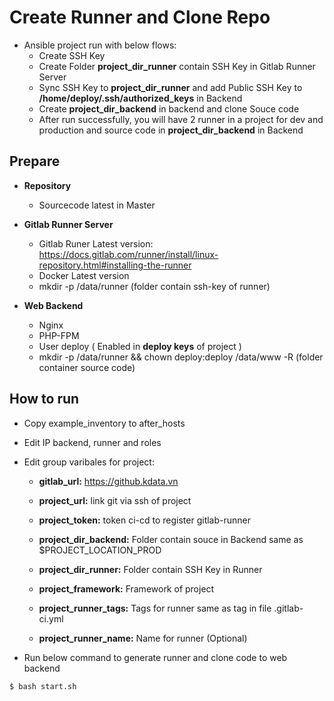Create Runner and Clone Repo
============================

- Ansible project run with below flows:
  + Create SSH Key
  + Create Folder **project_dir_runner**  contain SSH Key in Gitlab Runner Server
  + Sync SSH Key to **project_dir_runner**  and add Public SSH Key to **/home/deploy/.ssh/authorized_keys** in Backend
  + Create **project_dir_backend** in backend and clone Souce code
  + After run successfully, you will have 2 runner in a project for dev and production and source code in **project_dir_backend** in Backend

Prepare
-------
- **Repository**
  + Sourcecode latest in Master

- **Gitlab Runner Server**
  + Gitlab Runer Latest version: https://docs.gitlab.com/runner/install/linux-repository.html#installing-the-runner
  + Docker Latest version
  + mkdir -p /data/runner (folder contain ssh-key of runner)

- **Web Backend**
  + Nginx
  + PHP-FPM
  + User deploy ( Enabled in **deploy keys** of project )
  + mkdir -p /data/runner && chown deploy:deploy /data/www -R (folder container source code)

How to run
----------

* Copy example_inventory to after_hosts
* Edit IP backend, runner and roles
* Edit group varibales for project:
	- **gitlab_url:** https://github.kdata.vn

	- **project_url:** link git via ssh of project
	- **project_token:** token ci-cd to register gitlab-runner

	- **project_dir_backend:** Folder contain souce in Backend same as $PROJECT_LOCATION_PROD
    - **project_dir_runner:** Folder contain SSH Key in Runner
    - **project_framework:** Framework of project

	- **project_runner_tags:** Tags for runner same as tag in file .gitlab-ci.yml
	- **project_runner_name:** Name for runner (Optional)

* Run below command to generate runner and clone code to web backend

```bash
$ bash start.sh
```

